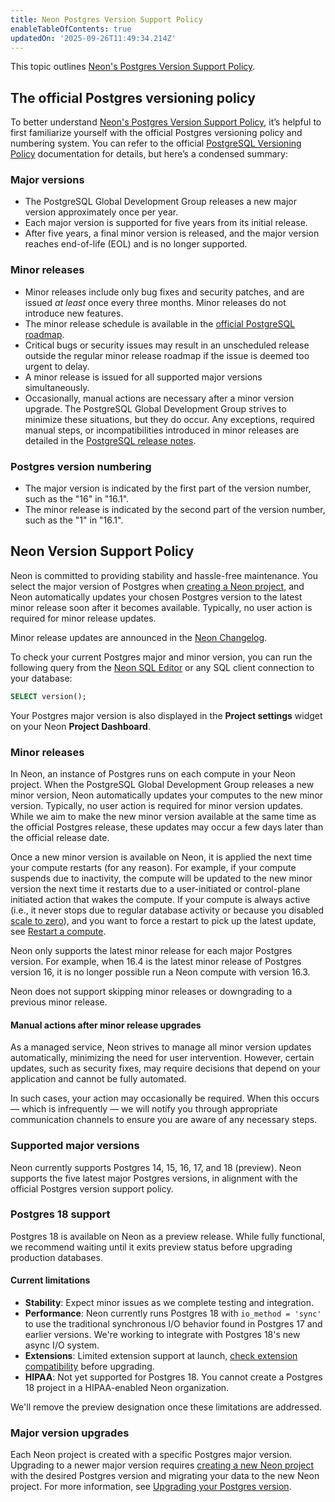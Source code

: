 ```yaml
---
title: Neon Postgres Version Support Policy
enableTableOfContents: true
updatedOn: '2025-09-26T11:49:34.214Z'
---
```


This topic outlines [Neon's Postgres Version Support Policy](#neon-version-support-policy).

## The official Postgres versioning policy

To better understand [Neon's Postgres Version Support Policy](#neon-version-support-policy), it’s helpful to first familiarize yourself with the official Postgres versioning policy and numbering system. You can refer to the official [PostgreSQL Versioning Policy](https://www.postgresql.org/support/versioning/) documentation for details, but here’s a condensed summary:

### Major versions

- The PostgreSQL Global Development Group releases a new major version approximately once per year.
- Each major version is supported for five years from its initial release.
- After five years, a final minor version is released, and the major version reaches end-of-life (EOL) and is no longer supported.

### Minor releases

- Minor releases include only bug fixes and security patches, and are issued _at least_ once every three months. Minor releases do not introduce new features.
- The minor release schedule is available in the [official PostgreSQL roadmap](https://www.postgresql.org/developer/roadmap/).
- Critical bugs or security issues may result in an unscheduled release outside the regular minor release roadmap if the issue is deemed too urgent to delay.
- A minor release is issued for all supported major versions simultaneously.
- Occasionally, manual actions are necessary after a minor version upgrade. The PostgreSQL Global Development Group strives to minimize these situations, but they do occur. Any exceptions, required manual steps, or incompatibilities introduced in minor releases are detailed in the [PostgreSQL release notes](https://www.postgresql.org/docs/release/).

### Postgres version numbering

- The major version is indicated by the first part of the version number, such as the "16" in "16.1".
- The minor release is indicated by the second part of the version number, such as the "1" in "16.1".

## Neon Version Support Policy

Neon is committed to providing stability and hassle-free maintenance. You select the major version of Postgres when [creating a Neon project](/docs/manage/projects#create-a-project), and Neon automatically updates your chosen Postgres version to the latest minor release soon after it becomes available. Typically, no user action is required for minor release updates.

Minor release updates are announced in the [Neon Changelog](/docs/changelog).

To check your current Postgres major and minor version, you can run the following query from the [Neon SQL Editor](/docs/get-started/query-with-neon-sql-editor) or any SQL client connection to your database:

```sql
SELECT version();
```

Your Postgres major version is also displayed in the **Project settings** widget on your Neon **Project Dashboard**.

### Minor releases

In Neon, an instance of Postgres runs on each compute in your Neon project. When the PostgreSQL Global Development Group releases a new minor version, Neon automatically updates your computes to the new minor version. Typically, no user action is required for minor version updates. While we aim to make the new minor version available at the same time as the official Postgres release, these updates may occur a few days later than the official release date.

Once a new minor version is available on Neon, it is applied the next time your compute restarts (for any reason). For example, if your compute suspends due to inactivity, the compute will be updated to the new minor version the next time it restarts due to a user-initiated or control-plane initiated action that wakes the compute. If your compute is always active (i.e., it never stops due to regular database activity or because you disabled [scale to zero](/docs/introduction/scale-to-zero)), and you want to force a restart to pick up the latest update, see [Restart a compute](/docs/manage/computes#restart-a-compute).

Neon only supports the latest minor release for each major Postgres version. For example, when 16.4 is the latest minor release of Postgres version 16, it is no longer possible run a Neon compute with version 16.3.

Neon does not support skipping minor releases or downgrading to a previous minor release.

#### Manual actions after minor release upgrades

As a managed service, Neon strives to manage all minor version updates automatically, minimizing the need for user intervention. However, certain updates, such as security fixes, may require decisions that depend on your application and cannot be fully automated.

In such cases, your action may occasionally be required. When this occurs &#8212; which is infrequently &#8212; we will notify you through appropriate communication channels to ensure you are aware of any necessary steps.

### Supported major versions

Neon currently supports Postgres 14, 15, 16, 17, and 18 (preview). Neon supports the five latest major Postgres versions, in alignment with the official Postgres version support policy.

### Postgres 18 support

Postgres 18 is available on Neon as a preview release. While fully functional, we recommend waiting until it exits preview status before upgrading production databases.

#### Current limitations

- **Stability**: Expect minor issues as we complete testing and integration.
- **Performance**: Neon currently runs Postgres 18 with `io_method = 'sync'` to use the traditional synchronous I/O behavior found in Postgres 17 and earlier versions. We're working to integrate with Postgres 18's new async I/O system.
- **Extensions**: Limited extension support at launch, [check extension compatibility](/docs/extensions/pg-extensions) before upgrading.
- **HIPAA**: Not yet supported for Postgres 18. You cannot create a Postgres 18 project in a HIPAA-enabled Neon organization.

We'll remove the preview designation once these limitations are addressed.

### Major version upgrades

Each Neon project is created with a specific Postgres major version. Upgrading to a newer major version requires [creating a new Neon project](/docs/manage/projects#create-a-project) with the desired Postgres version and migrating your data to the new Neon project. For more information, see [Upgrading your Postgres version](/docs/postgresql/postgres-upgrade).

<NeedHelp/>

